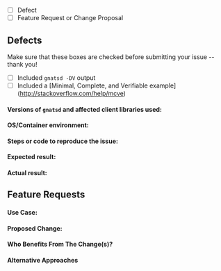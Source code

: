  - [ ] Defect
 - [ ] Feature Request or Change Proposal
 
## Defects 

Make sure that these boxes are checked before submitting your issue -- thank you!

 - [ ] Included `gnatsd -DV` output
 - [ ] Included a [Minimal, Complete, and Verifiable example] (http://stackoverflow.com/help/mcve)
 
#### Versions of `gnatsd` and affected client libraries used:

#### OS/Container environment:

#### Steps or code to reproduce the issue:
 
#### Expected result:
 
#### Actual result:
 
 
## Feature Requests
 
#### Use Case:
 
#### Proposed Change:
 
#### Who Benefits From The Change(s)?
 
#### Alternative Approaches


